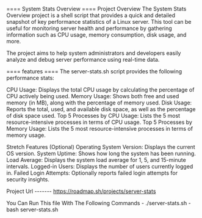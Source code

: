 ==== System Stats Overview ====
Project Overview
The System Stats Overview project is a shell script that provides a quick and detailed snapshot of key performance statistics of a Linux server. This tool can be useful for monitoring server health and performance by gathering information such as CPU usage, memory consumption, disk usage, and more.

The project aims to help system administrators and developers easily analyze and debug server performance using real-time data.

==== features ====
The server-stats.sh script provides the following performance stats:

CPU Usage: Displays the total CPU usage by calculating the percentage of CPU actively being used.
Memory Usage: Shows both free and used memory (in MB), along with the percentage of memory used.
Disk Usage: Reports the total, used, and available disk space, as well as the percentage of disk space used.
Top 5 Processes by CPU Usage: Lists the 5 most resource-intensive processes in terms of CPU usage.
Top 5 Processes by Memory Usage: Lists the 5 most resource-intensive processes in terms of memory usage.

Stretch Features (Optional)
Operating System Version: Displays the current OS version.
System Uptime: Shows how long the system has been running.
Load Average: Displays the system load average for 1, 5, and 15-minute intervals.
Logged-in Users: Displays the number of users currently logged in.
Failed Login Attempts: Optionally reports failed login attempts for security insights.


Project Url ------- https://roadmap.sh/projects/server-stats

You Can Run This file With The Following Commands - ./server-stats.sh
                                                  - bash server-stats.sh
